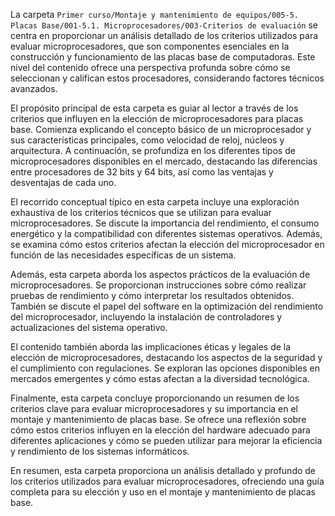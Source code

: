 La carpeta `Primer curso/Montaje y mantenimiento de equipos/005-5. Placas Base/001-5.1. Microprocesadores/003-Criterios de evaluación` se centra en proporcionar un análisis detallado de los criterios utilizados para evaluar microprocesadores, que son componentes esenciales en la construcción y funcionamiento de las placas base de computadoras. Este nivel del contenido ofrece una perspectiva profunda sobre cómo se seleccionan y califican estos procesadores, considerando factores técnicos avanzados.

El propósito principal de esta carpeta es guiar al lector a través de los criterios que influyen en la elección de microprocesadores para placas base. Comienza explicando el concepto básico de un microprocesador y sus características principales, como velocidad de reloj, núcleos y arquitectura. A continuación, se profundiza en los diferentes tipos de microprocesadores disponibles en el mercado, destacando las diferencias entre procesadores de 32 bits y 64 bits, así como las ventajas y desventajas de cada uno.

El recorrido conceptual típico en esta carpeta incluye una exploración exhaustiva de los criterios técnicos que se utilizan para evaluar microprocesadores. Se discute la importancia del rendimiento, el consumo energético y la compatibilidad con diferentes sistemas operativos. Además, se examina cómo estos criterios afectan la elección del microprocesador en función de las necesidades específicas de un sistema.

Además, esta carpeta aborda los aspectos prácticos de la evaluación de microprocesadores. Se proporcionan instrucciones sobre cómo realizar pruebas de rendimiento y cómo interpretar los resultados obtenidos. También se discute el papel del software en la optimización del rendimiento del microprocesador, incluyendo la instalación de controladores y actualizaciones del sistema operativo.

El contenido también aborda las implicaciones éticas y legales de la elección de microprocesadores, destacando los aspectos de la seguridad y el cumplimiento con regulaciones. Se exploran las opciones disponibles en mercados emergentes y cómo estas afectan a la diversidad tecnológica.

Finalmente, esta carpeta concluye proporcionando un resumen de los criterios clave para evaluar microprocesadores y su importancia en el montaje y mantenimiento de placas base. Se ofrece una reflexión sobre cómo estos criterios influyen en la elección del hardware adecuado para diferentes aplicaciones y cómo se pueden utilizar para mejorar la eficiencia y rendimiento de los sistemas informáticos.

En resumen, esta carpeta proporciona un análisis detallado y profundo de los criterios utilizados para evaluar microprocesadores, ofreciendo una guía completa para su elección y uso en el montaje y mantenimiento de placas base.
